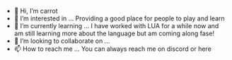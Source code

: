 - 👋 Hi, I’m carrot
- 👀 I’m interested in ... Providing a good place for people to play and learn
- 🌱 I’m currently learning ... I have worked with LUA for a while now and am still learning more about the language but am coming along fase!
- 💞️ I’m looking to collaborate on ...
- 📫 How to reach me ... You can always reach me on discord or here

<!---
furrycarrot1901/furrycarrot1901 is a ✨ special ✨ repository because its `README.md` (this file) appears on your GitHub profile.
You can click the Preview link to take a look at your changes.
--->
